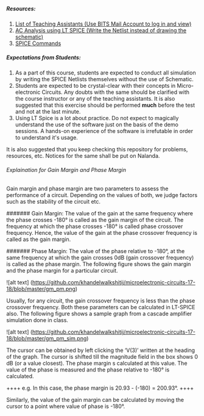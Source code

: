 ##### Resources:
1. [List of Teaching Assistants (Use BITS Mail Account to log in and view)](https://docs.google.com/spreadsheets/d/1mZVkgLm2miW1pYADgRn2tXi6tSlGk4C-xHr2PJEK3Ss/edit?usp=sharing)
2. [AC Analysis using LT SPICE (Write the Netlist instead of drawing the schematic) ](https://www.youtube.com/watch?v=fziUQaVQxA4)
3. [SPICE Commands](http://www.ecircuitcenter.com/SPICEsummary.htm)

##### Expectations from Students:
1. As a part of this course, students are expected to conduct all simulation by writing the SPICE Netlists themselves without the use of Schematic.
2. Students are expected to be crystal-clear with their concepts in Micro-electronic Circuits. Any doubts with the same should be clarified with the course instructor or any of the teaching assistants. It is also suggested that this exercise should be performed **much** before the test and not at the last minute.
3. Using LT Spice is a lot about practice. Do not expect to magically understand the use of the software just on the basis of the demo sessions. A hands-on experience of the software is irrefutable in order to understand it's usage.


It is also suggested that you keep checking this repository for problems, resources, etc. Notices for the same shall be put on Nalanda.

###### Explaination for Gain Margin and Phase Margin

Gain margin and phase margin are two parameters to assess the performance of a circuit. Depending on the values of both, we judge factors such as the stability of the circuit etc. 

####### Gain Margin: 
The value of the gain at the same frequency where the phase crosses -180° is called as the gain margin of the circuit. The frequency at which the phase crosses -180° is called  phase crossover frequency. Hence, the value of the gain at the phase crossover frequency is called as the gain margin. 

####### Phase Margin: 
The value of the phase relative to -180°, at the same frequency at which the gain crosses 0dB (gain crossover frequency) is called as the phase margin. 
The following figure shows the gain margin and the phase margin for a particular circuit. 

![alt text] (https://github.com/khandelwalkshitij/microelectronic-circuits-17-18/blob/master/gm_pm.png)

Usually, for any circuit, the gain crossover frequency is less than the phase crossover frequency. 
Both these parameters can be calculated in LT-SPICE also. The following figure shows a sample graph from a cascade amplifier simulation done in class. 

![alt text] (https://github.com/khandelwalkshitij/microelectronic-circuits-17-18/blob/master/gm_pm_sim.png)

The cursor can be obtained by left clicking the ‘V(3)’ written at the heading of the graph. The cursor is shifted till the magnitude field in the box shows 0 dB (or a value closest). The phase margin s calculated at this value. The value of the phase is measured and the phase relative to -180° is calculated. 

++++ e.g. In this case, the phase margin is 20.93 - (-180) = 200.93°. ++++

Similarly, the value of the gain margin can be calculated by moving the cursor to a point where value of phase is -180°.  
